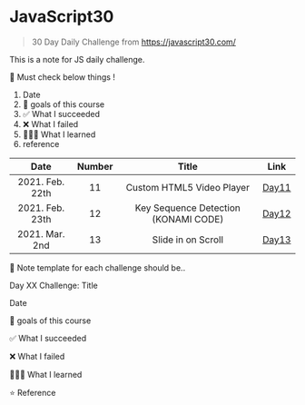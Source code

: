 # JavaScript30

> 30 Day Daily Challenge from https://javascript30.com/

This is a note for JS daily challenge.

🍏 Must check below things !

1. Date
2. 💙 goals of this course
3. ✅ What I succeeded
4. ❌ What I failed
5. 👩🏻‍💻 What I learned
6. reference

|      Date       | Number |                Title                 |             Link             |
| :-------------: | :----: | :----------------------------------: | :--------------------------: |
| 2021. Feb. 22th |   11   |      Custom HTML5 Video Player       | [Day11](chapter11/README.md) |
| 2021. Feb. 23th |   12   | Key Sequence Detection (KONAMI CODE) | [Day12](chapter12/README.md) |
| 2021. Mar. 2nd  |   13   |          Slide in on Scroll          | [Day13](chapter13/README.md) |

📝 Note template for each challenge should be..

Day XX Challenge: Title

Date

💙 goals of this course

✅ What I succeeded

❌ What I failed

👩🏻‍💻 What I learned

⭐️ Reference
